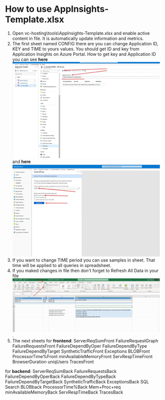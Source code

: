 # How to use AppInsights-Template.xlsx 

1. Open vc-hosting\tools\AppInsights-Template.xlsx and enable active content in file. It is automatically update information and metrics.
2. The first sheet named CONFIG there are you can change Application ID, KEY and TIME to yours values. You should get ID and key from Application Insights on Azure Portal. How to get key and Application ID you can see **here** ![here_App_ID](App_ID.jpg) and **here** ![here_Key](Generate_Key.jpg)
3. If you want to change TIME period you can use samples in sheet. That time will be applied to all queries in spreadsheet.
4. If you maked changes in file then don't forget to Refresh All Data in your file![here_Refresh](Refresh.jpg).
5. The next sheets for **frontend**:
ServerReqSumFront
FailureRequestGraph
FailureRequestsFront
FailureDependByOper
FailureDependByType
FailureDependByTarget
SyntheticTrafficFront
Exceptions
BLOBFront
ProcessorTime%Front
minAvailableMemoryFront
ServRespTimeFront
BrowserDuration
uniqUsers
TracesFront

for **backend**:
ServerReqSumBack
FailureRequestsBack
FailureDependByOperBack
FailureDependByTypeBack
FailureDependByTargetBack
SyntheticTrafficBack
ExceptionsBack
SQL
Search
BLOBback
ProcessorTime%Back
Mem+Proc+req
minAvailableMemoryBack
ServRespTimeBack
TracesBack

